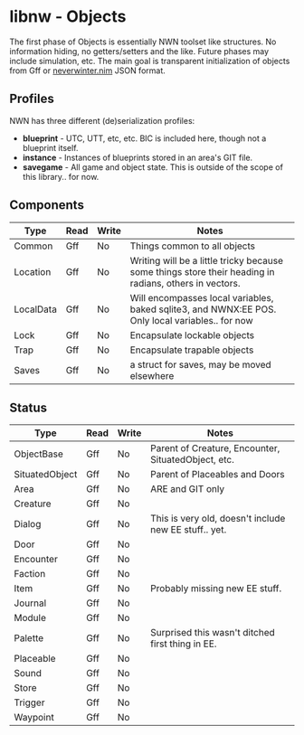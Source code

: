 # libnw - Objects

The first phase of Objects is essentially NWN toolset like structures. No information hiding, no getters/setters and the like.  Future phases may include simulation, etc.  The main goal is transparent initialization of objects from Gff or [neverwinter.nim](https://github.com/niv/neverwinter.nim) JSON format.

## Profiles

NWN has three different (de)serialization profiles:

* **blueprint** - UTC, UTT, etc, etc.  BIC is included here, though not a blueprint itself.
* **instance** - Instances of blueprints stored in an area's GIT file.
* **savegame** - All game and object state.  This is outside of the scope of this library.. for now.

## Components

|   Type   | Read | Write |                        Notes                        |
| -------- | ---- | ----- | --------------------------------------------------- |
| Common   | Gff  | No    | Things common to all objects
| Location | Gff  | No    | Writing will be a little tricky because some things store their heading in radians, others in vectors.  |
| LocalData | Gff | No    | Will encompasses local variables, baked sqlite3, and NWNX:EE POS.  Only local variables.. for now |
| Lock     | Gff  | No    | Encapsulate lockable objects
| Trap     | Gff  | No    | Encapsulate trapable objects
| Saves    | Gff  | No    | a struct for saves, may be moved elsewhere

## Status

|      Type      | Read | Write | Notes
| -------------- | ---- | ----- | -----
| ObjectBase     | Gff  | No    | Parent of Creature, Encounter, SituatedObject, etc.
| SituatedObject | Gff  | No    | Parent of Placeables and Doors
| Area           | Gff  | No    | ARE and GIT only
| Creature       | Gff  | No    |
| Dialog         | Gff  | No    | This is very old, doesn't include new EE stuff.. yet.
| Door           | Gff  | No    |
| Encounter      | Gff  | No    |
| Faction        | Gff  | No    |
| Item           | Gff  | No    | Probably missing new EE stuff.
| Journal        | Gff  | No    |
| Module         | Gff  | No    |
| Palette        | Gff  | No    | Surprised this wasn't ditched first thing in EE.
| Placeable      | Gff  | No    |
| Sound          | Gff  | No    |
| Store          | Gff  | No    |
| Trigger        | Gff  | No    |
| Waypoint       | Gff  | No    |

